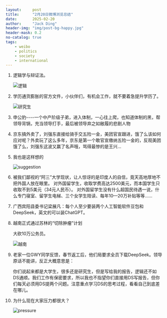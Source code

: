 ```yaml
---
layout:     post
title:      "2月20日微博浏览总结"
date:       2025-02-20
author:     "Jack Ding"
header-img: "img/post-bg-happy.jpg"
header-mask: 0.2
no-catalog: true
tags:
    - weibo
    - politics
    - society
    - international
---
```


1. 逻辑学与辩证法。 

   ![逻辑](/img/in-post/weibo/logical.jpg)

2. 学历通货膨胀的官方文件，小伙伴们，有机会工作，就不要着急提升学历了。 

   ![研究生](/img/in-post/weibo/postgraduate.jpg)

3. 申公豹----一个中产阶级子弟，进入体制，一心往上爬，也知道体制的黑，帮领导背锅，充当领导打手，最后被领导弃之如敝履的悲剧人物 

4. 京东搞外卖了，刘强东直接给骑手交五险一金，美团官宣跟进，饿了么该如何应对呢？外卖玩了这么多年，京东是第一个敢官宣缴纳五险一金的，反观美团饿了么，刘强东这波又赢了名声哦，骂得最惨的是王兴… 

5. 我也是这样想的 

   ![suggestion](/img/in-post/weibo/suggestion.jpg)

6. 被我们鄙视的“阿三”大学现状，让人惊讶的是印度人的自信，竟天高地厚地不把外国人放在眼里。
   对外国留学生，收取学费高达2500美元，而本国学生只收取不到5美元（34元人民币）。
   对外国留学生没有什么超国民待遇一说，什么专门寑室、留学生电梯、三个女学生陪读、每年10—20万补贴等等…… 

7. 广西宾阳县委书记梁展凡：每个人至少要装两个人工智能软件豆包和DeepSeek，英文的可以装ChatGPT。

8. 越南正式通过苏林的“切除肿瘤”计划

   大砍10万公务员。

   ![越南](/img/in-post/weibo/vietnam.jpg)

9. 老家一位GWY同学反馈，春节返工后，他们局要求全员下载DeepSeek。领导原话不能讲，反正大概意思是：

   你们说起来都是大学生，很多还是研究生，但是写给我的报告，逻辑还不如DS通顺。我们工作有保密要求，所以我也不指望你们直接用DS写报告，但你们每天必须用DS提两个问题。注意重点学习DS的思考过程，看看自己到底差在哪儿。

10. 为什么现在大家压力都很大？

    ![pressure](/img/in-post/weibo/pressure.jpg)
